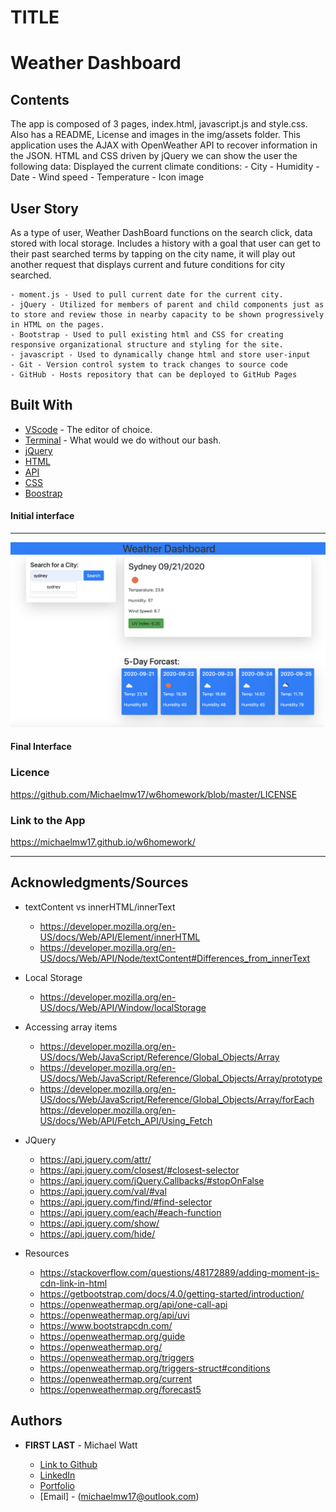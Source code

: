 # TITLE

<h1>
Weather Dashboard
</h1>

## Contents

<p>
The app is composed of 3 pages, index.html, javascript.js and style.css. Also has a README, License and images in the img/assets folder.
This application uses the AJAX with OpenWeather API to recover information in the JSON. HTML and CSS driven by jQuery we can show the user the following data: 
Displayed the current climate conditions:
- City
- Humidity
- Date
- Wind speed
- Temperature
- Icon image
</p>

## User Story

<p>
    As a type of user, Weather DashBoard functions on the search click, data stored with local storage.
    Includes a history with a goal that user can get to their past searched terms by tapping on the city name, it will play out another request that displays current and future conditions for city searched.

    - moment.js - Used to pull current date for the current city.
    - jQuery - Utilized for members of parent and child components just as to store and review those in nearby capacity to be shown progressively in HTML on the pages.
    - Bootstrap - Used to pull existing html and CSS for creating responsive organizational structure and styling for the site.
    - javascript - Used to dynamically change html and store user-input
    - Git - Version control system to track changes to source code
    - GitHub - Hosts repository that can be deployed to GitHub Pages

</p>

## Built With

- [VScode](https://code.visualstudio.com/) - The editor of choice.
- [Terminal](https:///) - What would we do without our bash.
- [jQuery](https://api.jquery.com/)
- [HTML](https://developer.mozilla.org/en-US/docs/Web/HTML)
- [API](https://openweathermap.org/api)
- [CSS](https://developer.mozilla.org/en-US/docs/Web/CSS)
- [Boostrap](https://getbootstrap.com/)

#### Initial interface

<hr>

<img src="./img/w6homework.png">

#### Final Interface

### Licence

https://github.com/Michaelmw17/w6homework/blob/master/LICENSE

### Link to the App

<a href=".">https://michaelmw17.github.io/w6homework/</a>

<hr>

## Acknowledgments/Sources

- textContent vs innerHTML/innerText

  - https://developer.mozilla.org/en-US/docs/Web/API/Element/innerHTML
  - https://developer.mozilla.org/en-US/docs/Web/API/Node/textContent#Differences_from_innerText

- Local Storage

  - https://developer.mozilla.org/en-US/docs/Web/API/Window/localStorage

- Accessing array items

  - https://developer.mozilla.org/en-US/docs/Web/JavaScript/Reference/Global_Objects/Array
  - https://developer.mozilla.org/en-US/docs/Web/JavaScript/Reference/Global_Objects/Array/prototype
  - https://developer.mozilla.org/en-US/docs/Web/JavaScript/Reference/Global_Objects/Array/forEach
    https://developer.mozilla.org/en-US/docs/Web/API/Fetch_API/Using_Fetch

- JQuery

  - https://api.jquery.com/attr/
  - https://api.jquery.com/closest/#closest-selector
  - https://api.jquery.com/jQuery.Callbacks/#stopOnFalse
  - https://api.jquery.com/val/#val
  - https://api.jquery.com/find/#find-selector
  - https://api.jquery.com/each/#each-function
  - https://api.jquery.com/show/
  - https://api.jquery.com/hide/

- Resources

  - https://stackoverflow.com/questions/48172889/adding-moment-js-cdn-link-in-html
  - https://getbootstrap.com/docs/4.0/getting-started/introduction/
  - https://openweathermap.org/api/one-call-api
  - https://openweathermap.org/api/uvi
  - https://www.bootstrapcdn.com/
  - https://openweathermap.org/guide
  - https://openweathermap.org/
  - https://openweathermap.org/triggers
  - https://openweathermap.org/triggers-struct#conditions
  - https://openweathermap.org/current
  - https://openweathermap.org/forecast5

## Authors

- **FIRST LAST** -
  Michael Watt

  - [Link to Github](https://github.com/Michaelmw17)
  - [LinkedIn](https://www.linkedin.com/in/michael-watt-6a76961b3/)
  - [Portfolio](http://michaelmw17.github.io/)
  - [Email] - (michaelmw17@outlook.com)
